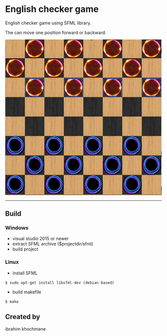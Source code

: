 

# English checker game
English checker game  using SFML library.

The can move one position  forward or backward.


![GIF](./scr.gif)




---





## Build



### Windows 

- visual studio 2015 or newer
- extract SFML archive ($projectdir/sfml)
- build project

### Linux

- install SFML
```shell
$ sudo apt-get install libsfml-dev (debian based)
```
 

- build makefile
```shell
$ make
```


## Created by 
ibrahim khochmane


